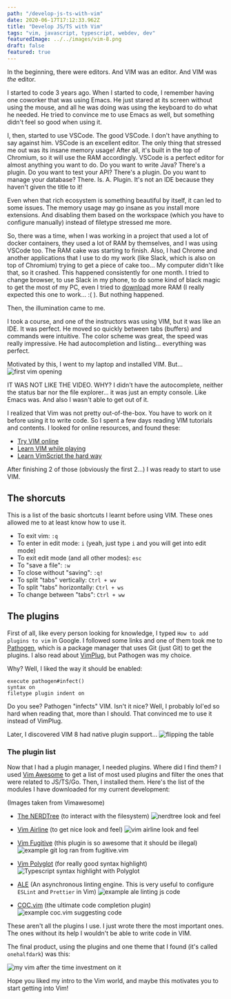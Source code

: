 ```yaml
---
path: "/develop-js-ts-with-vim"
date: 2020-06-17T17:12:33.962Z
title: "Develop JS/TS with Vim"
tags: "vim, javascript, typescript, webdev, dev"
featuredImage: ../../images/vim-8.png
draft: false
featured: true
---
```


In the beginning, there were editors. And VIM was an editor. And VIM was _the_ editor.

I started to code 3 years ago. When I started to code, I remember having one coworker that was using Emacs. He just stared at its screen without using the mouse, and all he was doing was using the keyboard to do what he needed. He tried to convince me to use Emacs as well, but something didn't feel so good when using it.

I, then, started to use VSCode. The good VSCode. I don't have anything to say against him. VSCode is an excellent editor. The only thing that stressed me out was its insane memory usage! After all, it's built in the top of Chromium, so it will use the RAM accordingly. VSCode is a perfect editor for almost anything you want to do. Do you want to write Java? There's a plugin. Do you want to test your API? There's a plugin. Do you want to manage your database? There. Is. A. Plugin. It's not an IDE because they haven't given the title to it!

Even when that rich ecosystem is something beautiful by itself, it can led to some issues. The memory usage may go insane as you install more extensions. And disabling them based on the workspace (which you have to configure manually) instead of filetype stressed me more.

So, there was a time, when I was working in a project that used a lot of docker containers, they used a lot of RAM by themselves, and I was using VSCode too. The RAM cake was starting to finish. Also, I had Chrome and another applications that I use to do my work (like Slack, which is also on top of Chromium) trying to get a piece of cake too... My computer didn't like that, so it crashed. This happened consistently for one month. I tried to change browser, to use Slack in my phone, to do some kind of black magic to get the most of my PC, even I tried to [download](https://downloadmoreram.com/) more RAM (I really expected this one to work... :( ). But nothing happened.

Then, the illumination came to me.

I took a course, and one of the instructors was using VIM, but it was like an IDE. It was perfect. He moved so quickly between tabs (buffers) and commands were intuitive. The color scheme was great, the speed was really impressive. He had autocompletion and listing... everything was perfect.

Motivated by this, I went to my laptop and installed VIM. But...
![first vim opening](https://dev-to-uploads.s3.amazonaws.com/i/w4ehqeleysrz2ubtxo2j.png)

IT WAS NOT LIKE THE VIDEO. WHY? I didn't have the autocomplete, neither the status bar nor the file explorer... it was just an empty console. Like Emacs was. And also I wasn't able to get out of it.

I realized that Vim was not pretty out-of-the-box. You have to work on it before using it to write code. So I spent a few days reading VIM tutorials and contents. I looked for online resources, and found these:

- [Try VIM online](https://www.openvim.com/)
- [Learn VIM while playing](https://vim-adventures.com/)
- [Learn VimScript the hard way](https://learnvimscriptthehardway.stevelosh.com/)

After finishing 2 of those (obviously the first 2...) I was ready to start to use VIM.

## The shorcuts

This is a list of the basic shortcuts I learnt before using VIM. These ones allowed me to at least know how to use it.

- To exit vim:
  `:q`
- To enter in edit mode:
  `i` (yeah, just type `i` and you will get into edit mode)
- To exit edit mode (and all other modes):
  `esc`
- To "save a file":
  `:w`
- To close without "saving":
  `:q!`
- To split "tabs" vertically:
  `Ctrl + wv`
- To split "tabs" horizontally:
  `Ctrl + ws`
- To change between "tabs":
  `Ctrl + ww`

## The plugins

First of all, like every person looking for knowledge, I typed `How to add plugins to vim` in Google. I followed some links and one of them took me to [Pathogen](https://github.com/tpope/vim-pathogen), which is a package manager that uses Git (just Git) to get the plugins. I also read about [VimPlug](https://github.com/junegunn/vim-plug), but Pathogen was my choice.

Why? Well, I liked the way it should be enabled:

```
execute pathogen#infect()
syntax on
filetype plugin indent on
```

Do you see? Pathogen "infects" VIM. Isn't it nice? Well, I probably lol'ed so hard when reading that, more than I should. That convinced me to use it instead of VimPlug.

Later, I discovered VIM 8 had native plugin support...
![flipping the table](https://i.kym-cdn.com/entries/icons/original/000/006/306/FlipTable.jpg)

### The plugin list

Now that I had a plugin manager, I needed plugins. Where did I find them? I used [Vim Awesome](https://vimawesome.com/) to get a list of most used plugins and filter the ones that were related to JS/TS/Go. Then, I installed them. Here's the list of the modules I have downloaded for my current development:

(Images taken from Vimawesome)

- [The NERDTree](https://vimawesome.com/plugin/nerdtree-red) (to interact with the filesystem)
  ![nerdtree look and feel](https://github.com/preservim/nerdtree/raw/master/screenshot.png)

- [Vim Airline](https://vimawesome.com/plugin/vim-airline-superman) (to get nice look and feel)
  ![vim airline look and feel](https://github.com/vim-airline/vim-airline/wiki/screenshots/demo.gif)

- [Vim Fugitive](https://vimawesome.com/plugin/fugitive-vim) (this plugin is so awesome that it should be illegal)
  ![example git log ran from fugitive.vim](https://dev-to-uploads.s3.amazonaws.com/i/tropsiz4uvt87h9uz7bu.png)

- [Vim Polyglot](https://vimawesome.com/plugin/vim-polyglot) (for really good syntax highlight)
  ![Typescript syntax highlight with Polyglot](https://dev-to-uploads.s3.amazonaws.com/i/qzirhss8oiiea53zi9oj.png)

- [ALE](https://vimawesome.com/plugin/ale) (An asynchronous linting engine. This is very useful to configure `ESLint` and `Prettier` in Vim)
  ![example ale linting js code](https://user-images.githubusercontent.com/3518142/59195938-3a81b100-8b85-11e9-8e8d-6a601b1db908.gif)

- [COC.vim](https://vimawesome.com/plugin/coc-nvim) (the ultimate code completion plugin)
  ![example coc.vim suggesting code](https://user-images.githubusercontent.com/251450/55285193-400a9000-53b9-11e9-8cff-ffe4983c5947.gif)

These aren't all the plugins I use. I just wrote there the most important ones. The ones without its help I wouldn't be able to write code in VIM.

The final product, using the plugins and one theme that I found (it's called `onehalfdark`) was this:

![my vim after the time investment on it](https://dev-to-uploads.s3.amazonaws.com/i/mnpha41bz41n3sjhxrlq.png)

Hope you liked my intro to the Vim world, and maybe this motivates you to start getting into Vim!
